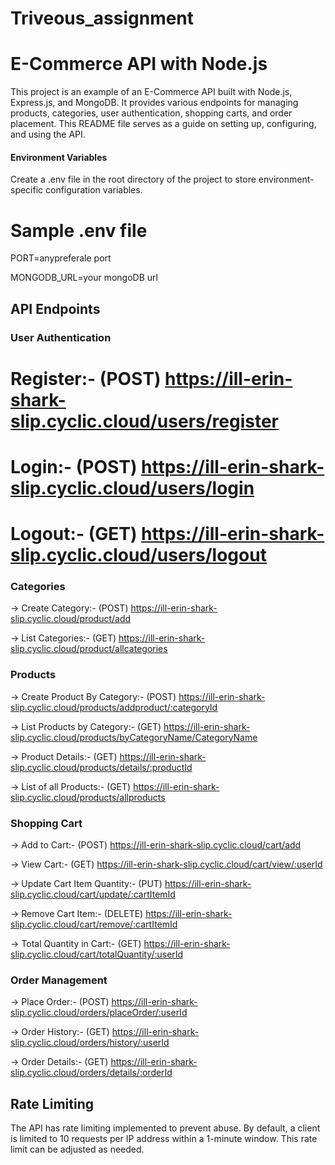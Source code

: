 # Triveous_assignment
# E-Commerce API with Node.js

This project is an example of an E-Commerce API built with Node.js, Express.js, and MongoDB. It provides various endpoints for managing products, categories, user authentication, shopping carts, and order placement. This README file serves as a guide on setting up, configuring, and using the API.

#### Environment Variables

Create a .env file in the root directory of the project to store environment-specific configuration variables.

# Sample .env file
PORT=anypreferale port

MONGODB_URL=your mongoDB url

## API Endpoints

### User Authentication

# Register:- (POST) https://ill-erin-shark-slip.cyclic.cloud/users/register

# Login:- (POST) https://ill-erin-shark-slip.cyclic.cloud/users/login

# Logout:- (GET) https://ill-erin-shark-slip.cyclic.cloud/users/logout

### Categories

-> Create Category:- (POST) https://ill-erin-shark-slip.cyclic.cloud/product/add

-> List Categories:- (GET) https://ill-erin-shark-slip.cyclic.cloud/product/allcategories

### Products

-> Create Product By Category:- (POST) https://ill-erin-shark-slip.cyclic.cloud/products/addproduct/:categoryId

-> List Products by Category:- (GET) https://ill-erin-shark-slip.cyclic.cloud/products/byCategoryName/CategoryName

-> Product Details:- (GET) https://ill-erin-shark-slip.cyclic.cloud/products/details/:productId

-> List of all Products:- (GET) https://ill-erin-shark-slip.cyclic.cloud/products/allproducts

### Shopping Cart

-> Add to Cart:- (POST) https://ill-erin-shark-slip.cyclic.cloud/cart/add

-> View Cart:- (GET) https://ill-erin-shark-slip.cyclic.cloud/cart/view/:userId

-> Update Cart Item Quantity:- (PUT) https://ill-erin-shark-slip.cyclic.cloud/cart/update/:cartItemId

-> Remove Cart Item:- (DELETE) https://ill-erin-shark-slip.cyclic.cloud/cart/remove/:cartItemId

-> Total Quantity in Cart:- (GET) https://ill-erin-shark-slip.cyclic.cloud/cart/totalQuantity/:userId

### Order Management

-> Place Order:- (POST) https://ill-erin-shark-slip.cyclic.cloud/orders/placeOrder/:userId

-> Order History:- (GET) https://ill-erin-shark-slip.cyclic.cloud/orders/history/:userId

-> Order Details:- (GET) https://ill-erin-shark-slip.cyclic.cloud/orders/details/:orderId

## Rate Limiting

The API has rate limiting implemented to prevent abuse. By default, a client is limited to 10 requests per IP address within a 1-minute window. This rate limit can be adjusted as needed.
